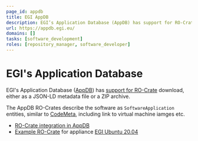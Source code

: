 ```yaml
---
page_id: appdb
title: EGI AppDB
description: EGI’s Application Database (AppDB) has support for RO-Crate download, either as a JSON-LD metadata file or a ZIP archive.
url: https://appdb.egi.eu/
domains: []
tasks: [software_development]
roles: [repository_manager, software_developer]
---
```


# EGI's Application Database

EGI's Application Database ([AppDB](https://appdb.egi.eu/)) has [support for RO-Crate](https://wiki.appdb.egi.eu/docs/integration/ro-crate/) download, either as a JSON-LD metadata file or a ZIP archive.

The AppDB RO-Crates describe the software as `SoftwareApplication` entities, similar to [CodeMeta](https://codemeta.github.io/), including link to virtual machine iamges etc. 

* [RO-Crate integration in AppDB](https://wiki.appdb.egi.eu/docs/integration/ro-crate/)
* [Example RO-Crate](https://appdb.egi.eu/store/vappliance/egi.ubuntu.20.04#) for appliance [EGI Ubuntu 20.04](https://appdb.egi.eu/store/vappliance/egi.ubuntu.20.04)
